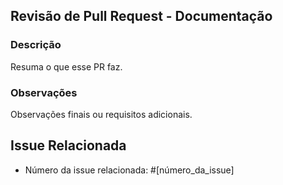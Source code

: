 ## Revisão de Pull Request - Documentação

### Descrição

Resuma o que esse PR faz.

### Observações

Observações finais ou requisitos adicionais.


## Issue Relacionada

- Número da issue relacionada: #[número_da_issue]

